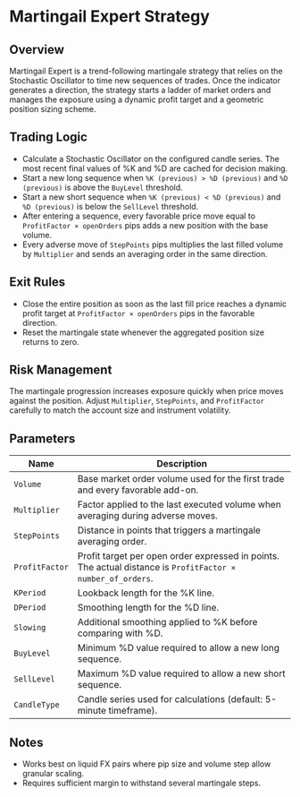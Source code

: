 # Martingail Expert Strategy

## Overview
Martingail Expert is a trend-following martingale strategy that relies on the Stochastic Oscillator to time new sequences of trades. Once the indicator generates a direction, the strategy starts a ladder of market orders and manages the exposure using a dynamic profit target and a geometric position sizing scheme.

## Trading Logic
- Calculate a Stochastic Oscillator on the configured candle series. The most recent final values of %K and %D are cached for decision making.
- Start a new long sequence when `%K (previous) > %D (previous)` and `%D (previous)` is above the `BuyLevel` threshold.
- Start a new short sequence when `%K (previous) < %D (previous)` and `%D (previous)` is below the `SellLevel` threshold.
- After entering a sequence, every favorable price move equal to `ProfitFactor × openOrders` pips adds a new position with the base volume.
- Every adverse move of `StepPoints` pips multiplies the last filled volume by `Multiplier` and sends an averaging order in the same direction.

## Exit Rules
- Close the entire position as soon as the last fill price reaches a dynamic profit target at `ProfitFactor × openOrders` pips in the favorable direction.
- Reset the martingale state whenever the aggregated position size returns to zero.

## Risk Management
The martingale progression increases exposure quickly when price moves against the position. Adjust `Multiplier`, `StepPoints`, and `ProfitFactor` carefully to match the account size and instrument volatility.

## Parameters
| Name | Description |
| --- | --- |
| `Volume` | Base market order volume used for the first trade and every favorable add-on. |
| `Multiplier` | Factor applied to the last executed volume when averaging during adverse moves. |
| `StepPoints` | Distance in points that triggers a martingale averaging order. |
| `ProfitFactor` | Profit target per open order expressed in points. The actual distance is `ProfitFactor × number_of_orders`. |
| `KPeriod` | Lookback length for the %K line. |
| `DPeriod` | Smoothing length for the %D line. |
| `Slowing` | Additional smoothing applied to %K before comparing with %D. |
| `BuyLevel` | Minimum %D value required to allow a new long sequence. |
| `SellLevel` | Maximum %D value required to allow a new short sequence. |
| `CandleType` | Candle series used for calculations (default: 5-minute timeframe). |

## Notes
- Works best on liquid FX pairs where pip size and volume step allow granular scaling.
- Requires sufficient margin to withstand several martingale steps.
